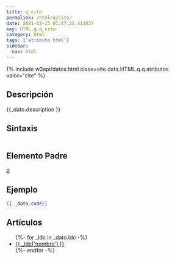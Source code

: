 ```yaml
---
title: q.cite
permalink: /html/q/cite/
date: 2021-02-15 01:07:21.411837
key: HTML.q.q.cite
category: html
tags: ['atributo html']
sidebar: 
  nav: html
---
```


{% include w3api/datos.html clase=site.data.HTML.q.q.atributos valor="cite" %}

## Descripción
{{_dato.description }}

## Sintaxis
~~~html
~~~

## Elemento Padre
[q](/html/q/)

## Ejemplo
~~~java
{{ _dato.code}}
~~~

## Artículos
<ul>
{%- for _ldc in _dato.ldc -%}
   <li>
       <a href="{{_ldc['url'] }}">{{ _ldc['nombre'] }}</a>
   </li>
{%- endfor -%}
</ul>
